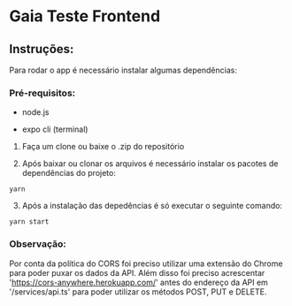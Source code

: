 
# Gaia Teste Frontend

## Instruções:

Para rodar o app é necessário instalar algumas dependências:

### Pré-requisitos:

* node.js

* expo cli (terminal)


1. Faça um clone ou baixe o .zip do repositório


2. Após baixar ou clonar os arquivos é necessário instalar os pacotes de dependências do projeto:


```
yarn 

 ```

3. Após a instalação das depedências é só executar o seguinte comando:

```
yarn start
```

 
###  Observação:

Por conta da política do CORS foi preciso utilizar uma extensão do Chrome para poder puxar os dados da API. Além disso foi preciso acrescentar 'https://cors-anywhere.herokuapp.com/' antes do endereço da API em '/services/api.ts' para poder utilizar os métodos POST, PUT e DELETE.





